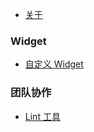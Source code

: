 * [关于](./README.md)

### Widget

* [自定义 Widget](./widgets/custom_widget.md)

### 团队协作

* [Lint 工具](./team/lint.md)



